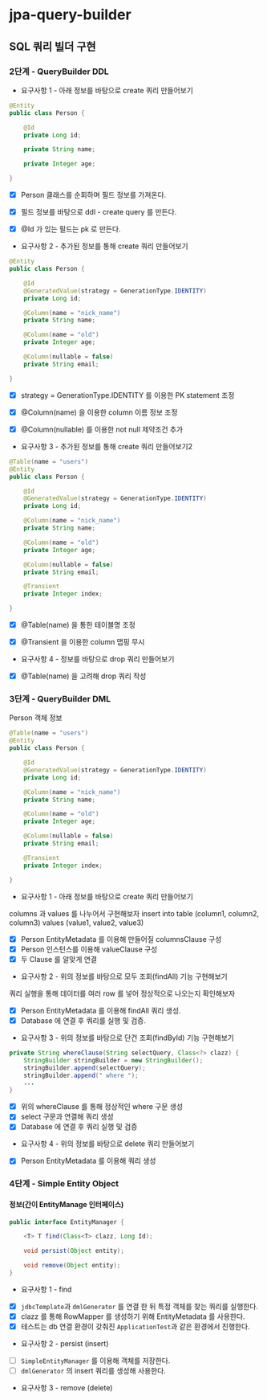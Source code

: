# jpa-query-builder

## SQL 쿼리 빌더 구현

### 2단계 - QueryBuilder DDL

- 요구사항 1 - 아래 정보를 바탕으로 create 쿼리 만들어보기
```java
@Entity
public class Person {

    @Id
    private Long id;

    private String name;

    private Integer age;

}
```
- [x] Person 클래스를 순회하며 필드 정보를 가져온다.
- [x] 필드 정보를 바탕으로 ddl - create query 를 만든다.
- [x] @Id 가 있는 필드는 pk 로 만든다.


- 요구사항 2 - 추가된 정보를 통해 create 쿼리 만들어보기
```java
@Entity
public class Person {

    @Id
    @GeneratedValue(strategy = GenerationType.IDENTITY)
    private Long id;

    @Column(name = "nick_name")
    private String name;

    @Column(name = "old")
    private Integer age;

    @Column(nullable = false)
    private String email;

}
```
- [x] strategy = GenerationType.IDENTITY 를 이용한 PK statement 조정
- [x] @Column(name) 을 이용한 column 이름 정보 조정
- [x] @Column(nullable) 를 이용한 not null 제약조건 추가


- 요구사항 3 - 추가된 정보를 통해 create 쿼리 만들어보기2
```java
@Table(name = "users")
@Entity
public class Person {

    @Id
    @GeneratedValue(strategy = GenerationType.IDENTITY)
    private Long id;

    @Column(name = "nick_name")
    private String name;

    @Column(name = "old")
    private Integer age;

    @Column(nullable = false)
    private String email;

    @Transient
    private Integer index;

}
```
- [x] @Table(name) 을 통한 테이블명 조정
- [x] @Transient 을 이용한 column 맵핑 무시


- 요구사항 4 - 정보를 바탕으로 drop 쿼리 만들어보기
- [x] @Table(name) 을 고려해 drop 쿼리 작성

### 3단계 - QueryBuilder DML
Person 객체 정보
```java
@Table(name = "users")
@Entity
public class Person {

    @Id
    @GeneratedValue(strategy = GenerationType.IDENTITY)
    private Long id;

    @Column(name = "nick_name")
    private String name;

    @Column(name = "old")
    private Integer age;

    @Column(nullable = false)
    private String email;

    @Transient
    private Integer index;

}
```

- 요구사항 1 - 아래 정보를 바탕으로 create 쿼리 만들어보기

columns 과 values 를 나누어서 구현해보자
insert into table (column1, column2, column3) values (value1, value2, value3)
- [x] Person EntityMetadata 를 이용해 만들어질 columnsClause 구성
- [x] Person 인스턴스를 이용해 valueClause 구성
- [x] 두 Clause 를 알맞게 연결

- 요구사항 2 - 위의 정보를 바탕으로 모두 조회(findAll) 기능 구현해보기

쿼리 실행을 통해 데이터를 여러 row 를 넣어 정상적으로 나오는지 확인해보자
- [x] Person EntityMetadata 를 이용해 findAll 쿼리 생성.
- [x] Database 에 연결 후 쿼리를 실행 및 검증.

- 요구사항 3 - 위의 정보를 바탕으로 단건 조회(findById) 기능 구현해보기
```java
private String whereClause(String selectQuery, Class<?> clazz) {
    StringBuilder stringBuilder = new StringBuilder();
    stringBuilder.append(selectQuery);
    stringBuilder.append(" where ");
    ...
}
```
- [x] 위의 whereClause 를 통해 정상적인 where 구문 생성
- [x] select 구문과 연결해 쿼리 생성
- [x] Database 에 연결 후 쿼리 실행 및 검증

- 요구사항 4 - 위의 정보를 바탕으로 delete 쿼리 만들어보기
- [x] Person EntityMetadata 를 이용해 쿼리 생성

### 4단계 - Simple Entity Object
#### 정보(간이 EntityManage 인터페이스)
```java
public interface EntityManager {

    <T> T find(Class<T> clazz, Long Id);

    void persist(Object entity);

    void remove(Object entity);
}
```
- 요구사항 1 - find

- [x] `jdbcTemplate`과 `dmlGenerator` 를 연결 한 뒤 특정 객체를 찾는 쿼리를 실행한다. 
- [x] clazz 를 통해 RowMapper 를 생성하기 위해 EntityMetadata 를 사용한다.
- [x] 테스트는 db 연결 환경이 갖춰진 `ApplicationTest`과 같은 환경에서 진행한다.

- 요구사항 2 - persist (insert)

- [ ] `SimpleEntityManager` 를 이용해 객체를 저장한다.
- [ ] `dmlGenerator` 의 insert 쿼리를 생성해 사용한다.

- 요구사항 3 - remove (delete)

